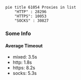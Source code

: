 
```mermaid
pie title 61054 Proxies in list
    "HTTP" : 28296
    "HTTPS": 10053
    "SOCKS" : 30827
```

### Some Info
#### Average Timeout

- mixed: 3.5s
- http: 1.8s
- https: 8.2s
- socks: 5.3s